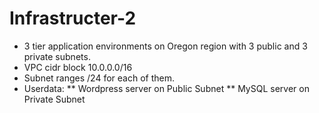 # Infrastructer-2
* 3 tier application environments on Oregon region with 3 public and 3 private subnets.
* VPC cidr block 10.0.0.0/16
* Subnet ranges /24 for each of them.
* Userdata:
**	Wordpress server on Public Subnet
**	MySQL server on Private Subnet
